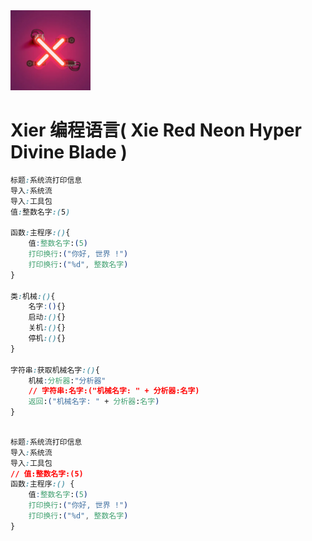 <picture>
  <img src="XinRed.png" alt="XinRed-logo" height="128">
</picture>

# Xier 编程语言( Xie Red Neon Hyper Divine Blade )

```css
标题:系统流打印信息
导入:系统流
导入:工具包
值:整数名字:(5)

函数:主程序:(){
    值:整数名字:(5)
    打印换行:("你好, 世界 !")
    打印换行:("%d", 整数名字)
}

类:机械:(){
    名字:(){}
    启动:(){}
    关机:(){}
    停机:(){}
}

字符串:获取机械名字:(){
    机械:分析器:"分析器"
    // 字符串:名字:("机械名字: " + 分析器:名字)
    返回:("机械名字: " + 分析器:名字)
}



```

```css
标题:系统流打印信息
导入:系统流
导入:工具包
// 值:整数名字:(5)
函数:主程序:() {
    值:整数名字:(5)
    打印换行:("你好, 世界 !")
    打印换行:("%d", 整数名字)
}
```
